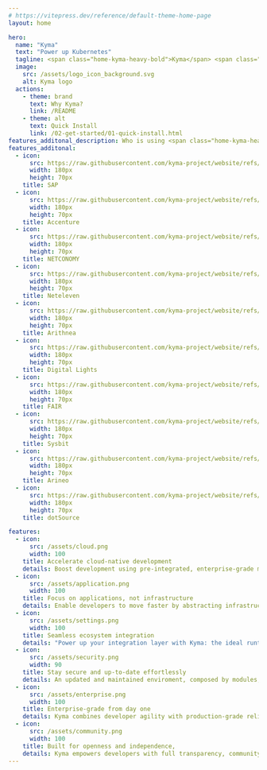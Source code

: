 ```yaml
---
# https://vitepress.dev/reference/default-theme-home-page
layout: home

hero:
  name: "Kyma"
  text: "Power up Kubernetes"
  tagline: <span class="home-kyma-heavy-bold">Kyma</span> <span class="home-kyma-phonetic">/'ki.ma/</span> is an opinionated set of Kubernetes-based modular building blocks, including all necessary capabilities to develop and run enterprise-grade cloud-native applications. It is the open path to the SAP ecosystem supporting business scenarios end-to-end.
  image:
    src: /assets/logo_icon_background.svg
    alt: Kyma logo
  actions:
    - theme: brand
      text: Why Kyma?
      link: /README
    - theme: alt
      text: Quick Install
      link: /02-get-started/01-quick-install.html
features_additonal_description: Who is using <span class="home-kyma-heavy-bold">Kyma</span>?
features_additonal:
  - icon: 
      src: https://raw.githubusercontent.com/kyma-project/website/refs/heads/main/content/adopters/logos/sap.svg
      width: 180px
      height: 70px
    title: SAP
  - icon: 
      src: https://raw.githubusercontent.com/kyma-project/website/refs/heads/main/content/adopters/logos/accenture.svg
      width: 180px
      height: 70px
    title: Accenture
  - icon:
      src: https://raw.githubusercontent.com/kyma-project/website/refs/heads/main/content/adopters/logos/netconomy.svg
      width: 180px
      height: 70px
    title: NETCONOMY
  - icon: 
      src: https://raw.githubusercontent.com/kyma-project/website/refs/heads/main/content/adopters/logos/neteleven.svg
      width: 180px
      height: 70px
    title: Neteleven
  - icon:
      src: https://raw.githubusercontent.com/kyma-project/website/refs/heads/main/content/adopters/logos/arithnea.svg
      width: 180px
      height: 70px
    title: Arithnea
  - icon: 
      src: https://raw.githubusercontent.com/kyma-project/website/refs/heads/main/content/adopters/logos/digital_lights.svg
      width: 180px
      height: 70px
    title: Digital Lights
  - icon:
      src: https://raw.githubusercontent.com/kyma-project/website/refs/heads/main/content/adopters/logos/FAIR_LOGO_HEADER.svg
      width: 180px
      height: 70px
    title: FAIR
  - icon: 
      src: https://raw.githubusercontent.com/kyma-project/website/refs/heads/main/content/adopters/logos/Sybit-Logo.svg
      width: 180px
      height: 70px
    title: Sysbit
  - icon:
      src: https://raw.githubusercontent.com/kyma-project/website/refs/heads/main/content/adopters/logos/arineo.svg
      width: 180px
      height: 70px
    title: Arineo
  - icon: 
      src: https://raw.githubusercontent.com/kyma-project/website/refs/heads/main/content/adopters/logos/dotsource.svg
      width: 180px
      height: 70px
    title: dotSource

features:
  - icon: 
      src: /assets/cloud.png
      width: 100
    title: Accelerate cloud-native development
    details: Boost development using pre-integrated, enterprise-grade modules built on proven open-source technologies like Istio, NATS, and OpenTelemetry
  - icon: 
      src: /assets/application.png
      width: 100
    title: Focus on applications, not infrastructure
    details: Enable developers to move faster by abstracting infrastructure and focusing on microservice-driven business logic.
  - icon: 
      src: /assets/settings.png
      width: 100
    title: Seamless ecosystem integration
    details: "Power up your integration layer with Kyma: the ideal runtime for extending and connecting third party and SAP services and systems."
  - icon: 
      src: /assets/security.png
      width: 90
    title: Stay secure and up-to-date effortlessly
    details: An updated and maintained enviroment, composed by modules, eliminates the complexity of tool selection and maintenance.
  - icon: 
      src: /assets/enterprise.png
      width: 100
    title: Enterprise-grade from day one
    details: Kyma combines developer agility with production-grade reliability, backed by SAP’s commitment to open-source innovation.
  - icon: 
      src: /assets/community.png
      width: 100
    title: Built for openness and independence,
    details: Kyma empowers developers with full transparency, community support, and vendor-neutral architecture.
---
```

